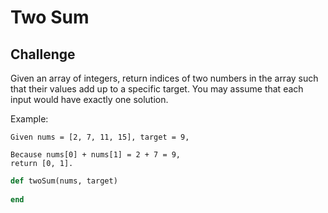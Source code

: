 # Two Sum                                                                       

## Challenge
Given an array of integers, return indices of two numbers in the array such that their values add up to a specific target. You may assume that each input would have exactly one solution.

Example:

```text
Given nums = [2, 7, 11, 15], target = 9,

Because nums[0] + nums[1] = 2 + 7 = 9,
return [0, 1].
```
                                                       
```ruby
def twoSum(nums, target)
  
end
```
